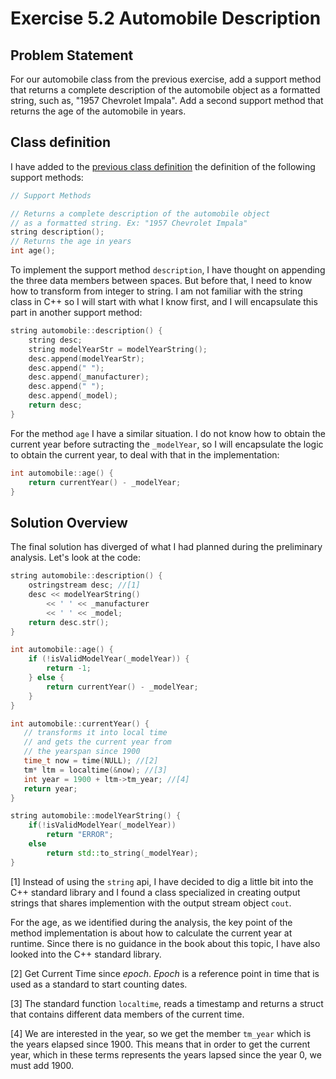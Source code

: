 # Exercise 5.2 Automobile Description

## Problem Statement

For our automobile class from the previous exercise, add a support method
that returns a complete description of the automobile object as a formatted
string, such as, "1957 Chevrolet Impala". Add a second support method that
returns the age of the automobile in years.

## Class definition
I have added to the [previous class definition][link] the definition of the
following support methods:

```cpp
// Support Methods

// Returns a complete description of the automobile object
// as a formatted string. Ex: "1957 Chevrolet Impala"
string description();
// Returns the age in years
int age();
```

To implement the support method `description`, I have thought on appending
the three data members between spaces. But before that, I need to know how to
transform from integer to string. I am not familiar with the string class in
C++ so I will start with what I know first, and I will encapsulate this part in
another support method:

```cpp
string automobile::description() {
    string desc;
    string modelYearStr = modelYearString();
    desc.append(modelYearStr);
    desc.append(" ");
    desc.append(_manufacturer);
    desc.append(" ");
    desc.append(_model);
    return desc;
}
```

For the method `age` I have a similar situation. I do not know how to obtain
the current year before sutracting the `_modelYear`, so I will encapsulate the
logic to obtain the current year, to deal with that in the implementation:

```cpp
int automobile::age() {
    return currentYear() - _modelYear;
}
```

## Solution Overview

The final solution has diverged of what I had planned during the preliminary
analysis. Let's look at the code:
```cpp
string automobile::description() {    
    ostringstream desc; //[1]
    desc << modelYearString()
        << ' ' << _manufacturer
        << ' ' << _model;
    return desc.str();
}

int automobile::age() {
    if (!isValidModelYear(_modelYear)) {
        return -1;
    } else {
        return currentYear() - _modelYear;
    }
}

int automobile::currentYear() {
   // transforms it into local time
   // and gets the current year from
   // the yearspan since 1900
   time_t now = time(NULL); //[2]
   tm* ltm = localtime(&now); //[3]
   int year = 1900 + ltm->tm_year; //[4]
   return year;
}

string automobile::modelYearString() {
    if(!isValidModelYear(_modelYear)) 
        return "ERROR";
    else 
        return std::to_string(_modelYear);
}
```

[1] Instead of using the `string` api, I have decided to dig a little bit into
the C++ standard library and I found a class specialized in creating output
strings that shares implemention with the output stream object `cout`.

For the age, as we identified during the analysis, the key point of the method
implementation is about how to calculate the current year at runtime. Since
there is no guidance in the book about this topic, I have also looked into the 
C++ standard library.

[2] Get Current Time since *epoch*. *Epoch* is a reference point in time that is
used as a standard to start counting dates.

[3] The standard function `localtime`, reads a timestamp and returns a struct
that contains different data members of the current time.

[4] We are interested in the year, so we get the member `tm_year` which is the
years elapsed since 1900. This means that in order to get the current year, which in these terms represents the years lapsed since the year 0, we
must add 1900.

<!-- Links-->
[link]:(https://github.com/SanzCeb/think-like-a-programmer/blob/main/exercises/ch05/01/README.md#class-definition)

